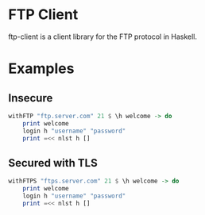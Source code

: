 # FTP Client

ftp-client is a client library for the FTP protocol in Haskell.

# Examples

## Insecure
```haskell
withFTP "ftp.server.com" 21 $ \h welcome -> do
    print welcome
    login h "username" "password"
    print =<< nlst h []
```

## Secured with TLS
```haskell
withFTPS "ftps.server.com" 21 $ \h welcome -> do
    print welcome
    login h "username" "password"
    print =<< nlst h []
```
